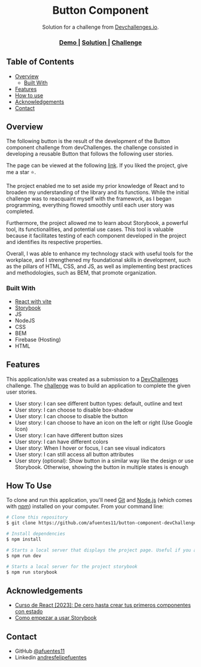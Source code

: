 <!-- Please update value in the {}  -->

<h1 align="center">Button Component</h1>

<div align="center">
   Solution for a challenge from  <a href="http://devchallenges.io" target="_blank">Devchallenges.io</a>.
</div>

<div align="center">
  <h3>
    <a href="https://buttoncomponentdev.web.app/">
      Demo
    </a>
    <span> | </span>
    <a href="https://devchallenges.io/solutions/gmkrn9icEdEEOjFsulVJ">
      Solution
    </a>
    <span> | </span>
    <a href="https://devchallenges.io/challenges/ohgVTyJCbm5OZyTB2gNY">
      Challenge
    </a>
  </h3>
</div>

<!-- TABLE OF CONTENTS -->

## Table of Contents

- [Overview](#overview)
  - [Built With](#built-with)
- [Features](#features)
- [How to use](#how-to-use)
- [Acknowledgements](#acknowledgements)
- [Contact](#contact)

<!-- OVERVIEW -->

## Overview

The following button is the result of the development of the Button component challenge from devChallenges. the challenge consisted in developing a reusable Button that follows the following user stories.

The page can be viewed at the following [link](https://buttoncomponentdev.web.app/). If you liked the project, give me a star ⭐.

The project enabled me to set aside my prior knowledge of React and to broaden my understanding of the library and its functions. While the initial challenge was to reacquaint myself with the framework, as I began programming, everything flowed smoothly until each user story was completed.

Furthermore, the project allowed me to learn about Storybook, a powerful tool, its functionalities, and potential use cases. This tool is valuable because it facilitates testing of each component developed in the project and identifies its respective properties.

Overall, I was able to enhance my technology stack with useful tools for the workplace, and I strengthened my foundational skills in development, such as the pillars of HTML, CSS, and JS, as well as implementing best practices and methodologies, such as BEM, that promote organization.


### Built With

- [React with vite](https://vitejs.dev/guide/)
- [Storybook](https://storybook.js.org/)
- JS
- NodeJS
- CSS
- BEM
- Firebase (Hosting)
- HTML
 

## Features

<!-- List the features of your application or follow the template. Don't share the figma file here :) -->

This application/site was created as a submission to a [DevChallenges](https://devchallenges.io/) challenge. The [challenge](https://devchallenges.io/challenges/ohgVTyJCbm5OZyTB2gNY) was to build an application to complete the given user stories.

- User story: I can see different button types: default, outline and text
- User story: I can choose to disable box-shadow
- User story: I can choose to disable the button
- User story: I can choose to have an icon on the left or right (Use Google Icon)
- User story: I can have different button sizes
- User story: I can have different colors
- User story: When I hover or focus, I can see visual indicators
- User story: I can still access all button attributes
- User story (optional): Show button in a similar way like the design or use Storybook. Otherwise, showing the button in multiple states is enough

## How To Use

To clone and run this application, you'll need [Git](https://git-scm.com) and [Node.js](https://nodejs.org/en/download/) (which comes with [npm](http://npmjs.com)) installed on your computer. From your command line:

```bash
# Clone this repository
$ git clone https://github.com/afuentes11/button-component-devChallenges.git

# Install dependencies
$ npm install

# Starts a local server that displays the project page. Useful if you are going to make changes to the component.
$ npm run dev

# Starts a local server for the project storybook
$ npm run storybook

```

## Acknowledgements

<!-- This section should list any articles or add-ons/plugins that helps you to complete the project. This is optional but it will help you in the future. For example -->

- [Curso de React [2023]: De cero hasta crear tus primeros componentes con estado](https://www.youtube.com/watch?v=7iobxzd_2wY&t=2820s)
- [Como empezar a usar Storybook](https://www.youtube.com/watch?v=qNxpWRExlds)


## Contact

- GitHub [@afuentes11](https://github.com/afuentes11)
- Linkedin [andresfelipefuentes](https://www.linkedin.com/in/andresfuentesmartinez/)
